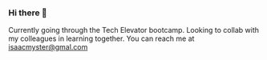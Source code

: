### Hi there 👋

Currently going through the Tech Elevator bootcamp.
Looking to collab with my colleagues in learning together.
You can reach me at isaacmyster@gmal.com
